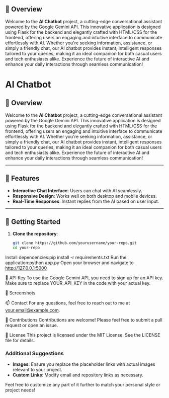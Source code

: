 ## 🌟 Overview

Welcome to the **AI Chatbot** project, a cutting-edge conversational assistant powered by the Google Gemini API. This innovative application is designed using Flask for the backend and elegantly crafted with HTML/CSS for the frontend, offering users an engaging and intuitive interface to communicate effortlessly with AI. Whether you're seeking information, assistance, or simply a friendly chat, our AI chatbot provides instant, intelligent responses tailored to your queries, making it an ideal companion for both casual users and tech enthusiasts alike. Experience the future of interactive AI and enhance your daily interactions through seamless communication!

# AI Chatbot



## 🌟 Overview

Welcome to the **AI Chatbot** project, a cutting-edge conversational assistant powered by the Google Gemini API. This innovative application is designed using Flask for the backend and elegantly crafted with HTML/CSS for the frontend, offering users an engaging and intuitive interface to communicate effortlessly with AI. Whether you're seeking information, assistance, or simply a friendly chat, our AI chatbot provides instant, intelligent responses tailored to your queries, making it an ideal companion for both casual users and tech enthusiasts alike. Experience the future of interactive AI and enhance your daily interactions through seamless communication!

---

## 🎨 Features

- **Interactive Chat Interface**: Users can chat with AI seamlessly.
- **Responsive Design**: Works well on both desktop and mobile devices.
- **Real-Time Responses**: Instant replies from the AI based on user input.

---

## 🚀 Getting Started

1. **Clone the repository**:
   ```bash
   git clone https://github.com/yourusername/your-repo.git
   cd your-repo
Install dependencies:pip install -r requirements.txt
Run the application:python app.py
Open your browser and navigate to http://127.0.0.1:5000

🔑 API Key
To use the Google Gemini API, you need to sign up for an API key. Make sure to replace YOUR_API_KEY in the code with your actual key.

📸 Screenshots
<!-- Replace with your image link -->

📫 Contact
For any questions, feel free to reach out to me at your.email@example.com.

🙌 Contributions
Contributions are welcome! Please feel free to submit a pull request or open an issue.

📄 License
This project is licensed under the MIT License. See the LICENSE file for details.


### Additional Suggestions
- **Images**: Ensure you replace the placeholder links with actual images relevant to your project.
- **Custom Links**: Modify email and repository links as necessary.

Feel free to customize any part of it further to match your personal style or project needs!

